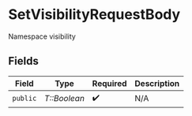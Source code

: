 # SetVisibilityRequestBody

Namespace visibility


## Fields

| Field              | Type               | Required           | Description        |
| ------------------ | ------------------ | ------------------ | ------------------ |
| `public`           | *T::Boolean*       | :heavy_check_mark: | N/A                |